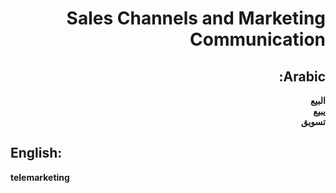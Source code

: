 <div dir="rtl">

# **Sales Channels and Marketing Communication**

## **Arabic**:

**البيع**  
**يبيع**  
**تسويق**

</div>

## **English**:

**telemarketing**